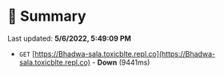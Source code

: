 # 📖 Summary
Last updated: **5/6/2022, 5:49:09 PM**

- `GET` [https://Bhadwa-sala.toxicblte.repl.co](https://Bhadwa-sala.toxicblte.repl.co) - **Down** (9441ms)
